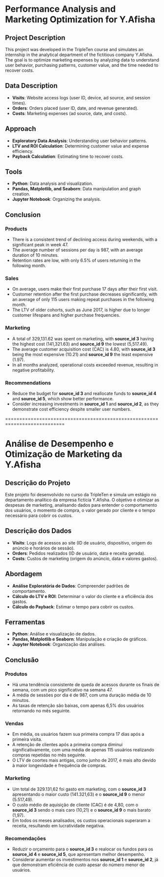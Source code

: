 # Performance Analysis and Marketing Optimization for Y.Afisha

## Project Description
This project was developed in the TripleTen course and simulates an internship in the analytical department of the fictitious company Y.Afisha. The goal is to optimize marketing expenses by analyzing data to understand user behavior, purchasing patterns, customer value, and the time needed to recover costs.

## Data Description
- **Visits**: Website access logs (user ID, device, ad source, and session times).
- **Orders**: Orders placed (user ID, date, and revenue generated).
- **Costs**: Marketing expenses (ad source, date, and costs).

## Approach
- **Exploratory Data Analysis**: Understanding user behavior patterns.
- **LTV and ROI Calculation**: Determining customer value and expense efficiency.
- **Payback Calculation**: Estimating time to recover costs.

## Tools
- **Python**: Data analysis and visualization.
- **Pandas, Matplotlib, and Seaborn**: Data manipulation and graph creation.
- **Jupyter Notebook**: Organizing the analysis.

## Conclusion

### Products
- There is a consistent trend of declining access during weekends, with a significant peak in week 47.
- The average number of sessions per day is 987, with an average duration of 10 minutes.
- Retention rates are low, with only 6.5% of users returning in the following month.

### Sales
- On average, users make their first purchase 17 days after their first visit.
- Customer retention after the first purchase decreases significantly, with an average of only 115 users making repeat purchases in the following month.
- The LTV of older cohorts, such as June 2017, is higher due to longer customer lifespans and higher purchase frequencies.

### Marketing
- A total of 329,131.62 was spent on marketing, with **source_id 3** having the highest cost (141,321.63) and **source_id 9** the lowest (5,517.49).
- The average customer acquisition cost (CAC) is 4.80, with **source_id 3** being the most expensive (10.21) and **source_id 9** the least expensive (1.97).
- In all months analyzed, operational costs exceeded revenue, resulting in negative profitability.

### Recommendations
- Reduce the budget for **source_id 3** and reallocate funds to **source_id 4** and **source_id 5**, which show better performance.
- Consider increasing investments in **source_id 1** and **source_id 2**, as they demonstrate cost efficiency despite smaller user numbers.

===========================================================================

# Análise de Desempenho e Otimização de Marketing da Y.Afisha

## Descrição do Projeto
Este projeto foi desenvolvido no curso da TripleTen e simula um estágio no departamento analítico da empresa fictícia Y.Afisha. O objetivo é otimizar as despesas de marketing, analisando dados para entender o comportamento dos usuários, o momento de compra, o valor gerado por cliente e o tempo necessário para cobrir os custos.

## Descrição dos Dados
- **Visits**: Logs de acessos ao site (ID de usuário, dispositivo, origem do anúncio e horários de sessão).
- **Orders**: Pedidos realizados (ID de usuário, data e receita gerada).
- **Costs**: Custos de marketing (origem do anúncio, data e valores gastos).

## Abordagem
- **Análise Exploratória de Dados**: Compreender padrões de comportamento.
- **Cálculo do LTV e ROI**: Determinar o valor do cliente e a eficiência dos gastos.
- **Cálculo do Payback**: Estimar o tempo para cobrir os custos.

## Ferramentas
- **Python**: Análise e visualização de dados.
- **Pandas, Matplotlib e Seaborn**: Manipulação e criação de gráficos.
- **Jupyter Notebook**: Organização das análises.

## Conclusão

### Produtos
- Há uma tendência consistente de queda de acessos durante os finais de semana, com um pico significativo na semana 47.
- A média de sessões por dia é de 987, com uma duração média de 10 minutos.
- As taxas de retenção são baixas, com apenas 6,5% dos usuários retornando no mês seguinte.

### Vendas
- Em média, os usuários fazem sua primeira compra 17 dias após a primeira visita.
- A retenção de clientes após a primeira compra diminui significativamente, com uma média de apenas 115 usuários realizando compras repetidas no mês seguinte.
- O LTV de coortes mais antigas, como junho de 2017, é mais alto devido à maior longevidade e frequência de compras.

### Marketing
- Um total de 329.131,62 foi gasto em marketing, com o **source_id 3** apresentando o maior custo (141.321,63) e o **source_id 9** o menor (5.517,49).
- O custo médio de aquisição de cliente (CAC) é de 4,80, com o **source_id 3** sendo o mais caro (10,21) e o **source_id 9** o mais barato (1,97).
- Em todos os meses analisados, os custos operacionais superaram a receita, resultando em lucratividade negativa.

### Recomendações
- Reduzir o orçamento para o **source_id 3** e realocar os fundos para os **source_id 4** e **source_id 5**, que apresentam melhor desempenho.
- Considerar aumentar os investimentos nos **source_id 1** e **source_id 2**, já que demonstram eficiência de custo apesar do número menor de usuários.